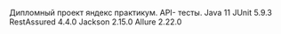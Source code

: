 Дипломный проект яндекс практикум. API- тесты.
Java 11
JUnit 5.9.3
RestAssured 4.4.0 
Jackson 2.15.0
Allure 2.22.0
